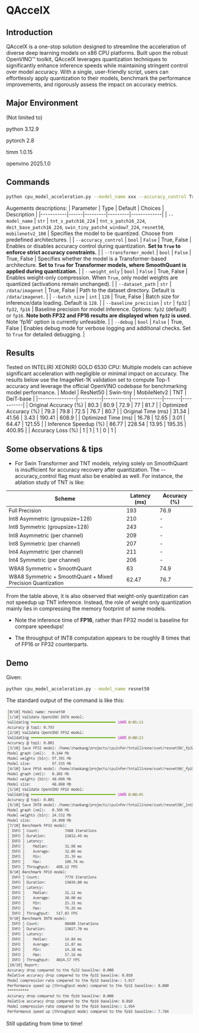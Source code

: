 # QAccelX

## Introduction

QAccelX is a one-stop solution designed to streamline the acceleration of diverse deep learning models on x86 CPU platforms. Built upon the robust OpenVINO™ toolkit, QAccelX leverages quantization techniques to significantly enhance inference speeds while maintaining stringent control over model accuracy. With a single, user-friendly script, users can effortlessly apply quantization to their models, benchmark the performance improvements, and rigorously assess the impact on accuracy metrics. 

## Major Environment
(Not limited to)

python 3.12.9

pytorch 2.8

timm 1.0.15

openvino 2025.1.0


## Commands
```bash
python cpu_model_acceleration.py --model_name xxx --accuracy_control True_or_False --transformer_model True_or_False --weight_only True_or_False --dataset_path xxx --batch_size xxx --baseline_precision fp32_fp16 --debug True_or_False
```
Augements descriptions:
| Parameter | Type | Default | Choices | Description |
|-----------|------|---------|---------|-------------|
| `--model_name` | `str` | `tnt_s_patch16_224` | `tnt_s_patch16_224`, `deit_base_patch16_224`, `swin_tiny_patch4_window7_224`, `resnet50`, `mobilenetv2_100` | Specifies the model to be quantized. Choose from predefined architectures. |
| `--accuracy_control` | `bool` | `False` | True, False | Enables or disables accuracy control during quantization. **Set to `True` to enforce strict accuracy constraints.** |
| `--transformer_model` | `bool` | `False` | True, False | Specifies whether the model is a Transformer-based architecture. **Set to `True` for Transformer models, where SmoothQuant is applied during quantization.** |
| `--weight_only` | `bool` | `False` | True, False | Enables weight-only compression. When `True`, only model weights are quantized (activations remain unchanged). |
| `--dataset_path` | `str` | `/data/imagenet` | True, False | Path to the dataset directory. Default is `/data/imagenet`. |
| `--batch_size` | `int` | `128` | True, False | Batch size for inference/data loading. Default is `128`. |
| `--baseline_precision` | `str` | `fp32` | `fp32`, `fp16` | Baseline precision for model inference. Options: `fp32` (default) or `fp16`. **Note both FP32 and FP16 results are displayed when `fp32` is used.** Note 'fp16' option is currently unfeasible. |
| `--debug` | `bool` | `False` | True, False | Enables debug mode for verbose logging and additional checks. Set to `True` for detailed debugging. |

## Results
Tested on INTEL(R) XEON(R) GOLD 6530 CPU:
Multiple models can achieve significant acceleration with negligible or minimal impact on accuracy. The results below use the ImageNet-1K validation set to compute Top-1 accuracy and leverage the official OpenVINO codebase for benchmarking model performance.
| Model          | ResNet50 | Swin-tiny | MobileNetv2 | TNT   | DeiT-base |
|----------------|----------|-----------|-------------|-------|-----------|
| Original Accuracy (%) | 80.3     | 80.9      | 72.9        | 77    | 81.7      |
| Optimized Accuracy (%) | 79.3     | 79.8      | 72.5        | 76.7  | 80.7      |
| Original Time (ms)    | 31.34    | 41.56     | 3.43        | 190.41 | 608.9    |
| Optimized Time (ms)   | 16.78    | 12.65     | 3.01        | 64.47  | 121.55   |
| Inference Speedup (%)   | 86.77   | 228.54   | 13.95      | 195.35 | 400.95  |
| Accuracy Loss (%)       | 1       | 1        | 1          | 0     | 1        |

## Some observations & tips
- For Swin Transformer and TNT models, relying solely on SmoothQuant is insufficient for accuracy recovery after quantization. The --accuracy_control flag must also be enabled as well. For instance, the ablation study of TNT is like:

| Scheme                          | Latency (ms) | Accuracy (%) |
|---------------------------------|--------------|--------------|
| Full Precision                  | 193          | 76.9         |
| Int8 Asymmetric (groupsize=128) | 210          | -            |
| Int8 Symmetric (groupsize=128)  | 243          | -            |
| Int8 Asymmetric (per channel)   | 209          | -            |
| Int8 Symmetric (per channel)    | 207          | -            |
| Int4 Asymmetric (per channel)   | 211          | -            |
| Int4 Symmetric (per channel)    | 206          | -            |
| W8A8 Symmetric + SmoothQuant    | 63           | 74.9         |
| W8A8 Symmetric + SmoothQuant + Mixed Precision Quantization | 62.47 | 76.7 |

From the table above, it is also observed that weight-only quantization can not speedup up TNT inference. Instead, the role of weight only quantization mainly lies in compressing the memory footprint of some models.

- Note the inference time of **FP16**, rather than FP32 model is baseline for compare speedups!

- The throughput of INT8 computation appears to be roughly 8 times that of FP16 or FP32 counterparts.
## Demo
Given:
```bash
python cpu_model_acceleration.py --model_name resnet50
```
The standard output of the command is like this:

![alt text](image.png)

Still updating from time to time!
